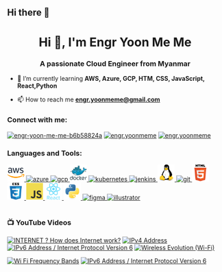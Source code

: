 ## Hi there 👋

<h1 align="center">Hi 👋, I'm Engr Yoon Me Me</h1>
<h3 align="center">A passionate Cloud Engineer from Myanmar</h3>

- 🌱 I’m currently learning **AWS, Azure, GCP, HTM, CSS, JavaScript, React,Python**

- 📫 How to reach me **engr.yoonmeme@gmail.com**

<h3 align="left">Connect with me:</h3>
<p align="left">
<a href="https://linkedin.com/in/engr-yoon-me-me-b6b58824a" target="blank"><img align="center" src="https://raw.githubusercontent.com/rahuldkjain/github-profile-readme-generator/master/src/images/icons/Social/linked-in-alt.svg" alt="engr-yoon-me-me-b6b58824a" height="30" width="40" /></a>
<a href="https://www.youtube.com/@Engr.YoonMeMe" target="blank"><img align="center" src="https://raw.githubusercontent.com/rahuldkjain/github-profile-readme-generator/master/src/images/icons/Social/youtube.svg" alt="engr.yoonmeme" height="30" width="40" /></a>
<a href="https://www.youtube.com/@Engr.YoonMeMe-TechnologyGroup" target="blank"><img align="center" src="https://raw.githubusercontent.com/rahuldkjain/github-profile-readme-generator/master/src/images/icons/Social/youtube.svg" alt="engr.yoonmeme" height="30" width="40" /></a>
</p>

<h3 align="left">Languages and Tools:</h3>
<p align="left"> <a href="https://aws.amazon.com" target="_blank" rel="noreferrer"> <img src="https://raw.githubusercontent.com/devicons/devicon/master/icons/amazonwebservices/amazonwebservices-original-wordmark.svg" alt="aws" width="40" height="40"/> </a> <a href="https://azure.microsoft.com/en-in/" target="_blank" rel="noreferrer"> <img src="https://www.vectorlogo.zone/logos/microsoft_azure/microsoft_azure-icon.svg" alt="azure" width="40" height="40"/> </a> <a href="https://cloud.google.com" target="_blank" rel="noreferrer"> <img src="https://www.vectorlogo.zone/logos/google_cloud/google_cloud-icon.svg" alt="gcp" width="40" height="40"/> </a> <a href="https://www.docker.com/" target="_blank" rel="noreferrer"> <img src="https://raw.githubusercontent.com/devicons/devicon/master/icons/docker/docker-original-wordmark.svg" alt="docker" width="40" height="40"/> </a> <a href="https://kubernetes.io" target="_blank" rel="noreferrer"> <img src="https://www.vectorlogo.zone/logos/kubernetes/kubernetes-icon.svg" alt="kubernetes" width="40" height="40"/> </a> <a href="https://www.jenkins.io" target="_blank" rel="noreferrer"> <img src="https://www.vectorlogo.zone/logos/jenkins/jenkins-icon.svg" alt="jenkins" width="40" height="40"/> </a> <a href="https://www.linux.org/" target="_blank" rel="noreferrer"> <img src="https://raw.githubusercontent.com/devicons/devicon/master/icons/linux/linux-original.svg" alt="linux" width="40" height="40"/> </a> <a href="https://git-scm.com/" target="_blank" rel="noreferrer"> <img src="https://www.vectorlogo.zone/logos/git-scm/git-scm-icon.svg" alt="git" width="40" height="40"/> </a> <a href="https://www.w3.org/html/" target="_blank" rel="noreferrer"> <img src="https://raw.githubusercontent.com/devicons/devicon/master/icons/html5/html5-original-wordmark.svg" alt="html5" width="40" height="40"/> </a> <a href="https://www.w3schools.com/css/" target="_blank" rel="noreferrer"> <img src="https://raw.githubusercontent.com/devicons/devicon/master/icons/css3/css3-original-wordmark.svg" alt="css3" width="40" height="40"/> </a> <a href="https://developer.mozilla.org/en-US/docs/Web/JavaScript" target="_blank" rel="noreferrer"> <img src="https://raw.githubusercontent.com/devicons/devicon/master/icons/javascript/javascript-original.svg" alt="javascript" width="40" height="40"/> </a> <a href="https://reactjs.org/" target="_blank" rel="noreferrer"> <img src="https://raw.githubusercontent.com/devicons/devicon/master/icons/react/react-original-wordmark.svg" alt="react" width="40" height="40"/> </a>  <a href="https://www.python.org" target="_blank" rel="noreferrer"> <img src="https://raw.githubusercontent.com/devicons/devicon/master/icons/python/python-original.svg" alt="python" width="40" height="40"/> </a> <a href="https://www.figma.com/" target="_blank" rel="noreferrer"> <img src="https://www.vectorlogo.zone/logos/figma/figma-icon.svg" alt="figma" width="40" height="40"/> </a> <a href="https://www.adobe.com/in/products/illustrator.html" target="_blank" rel="noreferrer"> <img src="https://www.vectorlogo.zone/logos/adobe_illustrator/adobe_illustrator-icon.svg" alt="illustrator" width="40" height="40"/> </a> </p>

#

### 📺 YouTube Videos

<!-- BEGIN YOUTUBE-CARDS -->
[![INTERNET ? How does Internet work?](https://ytcards.demolab.com/?id=tDH-oMfDqVM&title=INTERNET+?+How+does+Internet+work?&lang=en&timestamp=1732752407&background_color=%230d1117&title_color=%23ffffff&stats_color=%23dedede&max_title_lines=1&width=250&border_radius=5&duration=407 "INTERNET ? How does Internet work?")](https://youtu.be/tDH-oMfDqVM)
[![IPv4 Address](https://ytcards.demolab.com/?id=xYjHeeF2law&title=IPv4+Address&lang=en&timestamp=1733074200&background_color=%230d1117&title_color=%23ffffff&stats_color=%23dedede&max_title_lines=1&width=250&border_radius=5&duration=788 "IPv4 Address")](https://youtu.be/xYjHeeF2law)
[![IPv6 Address / Internet Protocol Version 6](https://ytcards.demolab.com/?id=uDCUYavqZbI&title=IPv6+Address+/+Internet+Protocol+Version+6&lang=en&timestamp=1733359905&background_color=%230d1117&title_color=%23ffffff&stats_color=%23dedede&max_title_lines=1&width=250&border_radius=5&duration=1095 "IPv6 Address / Internet Protocol Version 6")](https://youtu.be/uDCUYavqZbI)
[![Wireless Evolution (Wi-Fi)](https://ytcards.demolab.com/?id=sx_t8X53AKY&title=Wireless+Evolution+(Wi-Fi)&lang=en&timestamp=1734655999&background_color=%230d1117&title_color=%23ffffff&stats_color=%23dedede&max_title_lines=1&width=250&border_radius=5&duration=715 "Wireless Evolution (Wi-Fi)")](https://youtu.be/sx_t8X53AKY)

[![Wi Fi Frequency Bands](https://ytcards.demolab.com/?id=AEvOffOEwYQ&title=Wi+Fi+Frequency+Bands&lang=en&timestamp=1735088412&background_color=%230d1117&title_color=%23ffffff&stats_color=%23dedede&max_title_lines=1&width=250&border_radius=5&duration=1656 "Wi Fi Frequency Bands")](https://youtu.be/AEvOffOEwYQ)
[![IPv6 Address / Internet Protocol Version 6](https://ytcards.demolab.com/?id=uDCUYavqZbI&title=IPv6+Address+/+Internet+Protocol+Version+6&lang=en&timestamp=1733359905&background_color=%230d1117&title_color=%23ffffff&stats_color=%23dedede&max_title_lines=1&width=250&border_radius=5&duration=1095 "IPv6 Address / Internet Protocol Version 6")](https://youtu.be/uDCUYavqZbI)

<!-- 
let date_string="28 Nov 2024";
let date=new Date(date_string);
let timestamp=Math.floor[date.getTime()/1000];
console.log(timestamp);
-->
